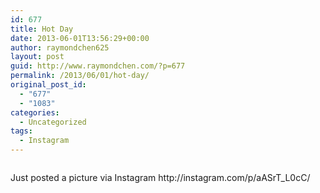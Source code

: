 ```yaml
---
id: 677
title: Hot Day
date: 2013-06-01T13:56:29+00:00
author: raymondchen625
layout: post
guid: http://www.raymondchen.com/?p=677
permalink: /2013/06/01/hot-day/
original_post_id:
  - "677"
  - "1083"
categories:
  - Uncategorized
tags:
  - Instagram
---
```

<div>
  <img style="max-width:600px;" alt="" src="http://distilleryimage10.s3.amazonaws.com/cf80d62cca7b11e2b13b22000a9e0790_7.jpg" /></p> 
  
  <div>
    Just posted a picture via Instagram http://instagram.com/p/aASrT_L0cC/
  </div>
</div>
